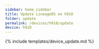 ```yaml
---
sidebar: home_sidebar
title: Update LineageOS on h910
folder: update
permalink: /devices/h910/update
device: h910
---
```

{% include templates/device_update.md %}
